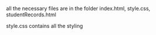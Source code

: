 
all the necessary files are in the folder
index.html, style.css, studentRecords.html

style.css contains all the styling



